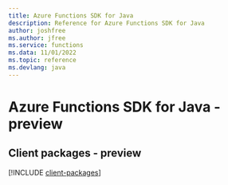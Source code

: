 ```yaml
---
title: Azure Functions SDK for Java
description: Reference for Azure Functions SDK for Java
author: joshfree
ms.author: jfree
ms.service: functions
ms.data: 11/01/2022
ms.topic: reference
ms.devlang: java
---
```

# Azure Functions SDK for Java - preview

## Client packages - preview
[!INCLUDE [client-packages](functions-client-index.md)]